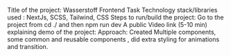 Title of the project: Wasserstoff Frontend Task
Technology stack/libraries used : NextJs, SCSS, Tailwind, CSS
Steps to run/build the project: Go to the project from cd ./ and then npm run dev
A public Video link (5-10 min) explaining demo of the project: 
Approach:
Created Multiple components, some common and reusable components , did extra styling for animations and transition.
